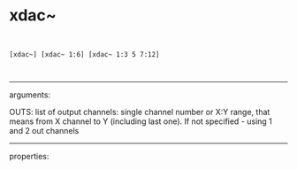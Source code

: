 # xdac~

```


[xdac~] [xdac~ 1:6] [xdac~ 1:3 5 7:12]

            
```
---
arguments:

OUTS: list of output channels: single channel number or X:Y
            range, that means from X channel to Y (including last one). If not specified - using 1
            and 2 out channels<br>

---
properties:


